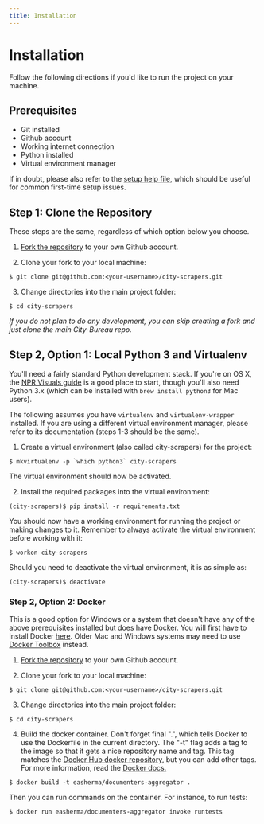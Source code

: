 ```yaml
---
title: Installation
---
```


<h1 class="hidden">Installation</h1>

Follow the following directions if you'd like to run the project on your
machine.

## Prerequisites

* Git installed
* Github account
* Working internet connection
* Python installed
* Virtual environment manager

If in doubt, please also refer to the [setup help file](https://github.com/City-Bureau/city-scrapers/blob/master/docs/setuphelp.md), which should be useful for common first-time setup issues.

## Step 1: Clone the Repository

These steps are the same, regardless of which option below you choose.

1. [Fork the repository](https://github.com/City-Bureau/city-scrapers/fork) to your own Github account.

2. Clone your fork to your local machine:
```
$ git clone git@github.com:<your-username>/city-scrapers.git
```

3. Change directories into the main project folder:
```
$ cd city-scrapers
```

*If you do not plan to do any development, you can skip creating a fork and
just clone the main City-Bureau repo.*

## Step 2, Option 1: Local Python 3 and Virtualenv

You'll need a fairly standard Python development stack. If you're on OS X, the [NPR Visuals guide](http://blog.apps.npr.org/2013/06/06/how-to-setup-a-developers-environment.html) is a good place to start, though you'll also need Python 3.x (which can be installed with `brew install python3` for Mac users).

The following assumes you have `virtualenv` and `virtualenv-wrapper` installed.
If you are using a different virtual environment manager, please refer to its
documentation (steps 1-3 should be the same).


1. Create a virtual environment (also called city-scrapers) for the project:
```
$ mkvirtualenv -p `which python3` city-scrapers
```
The virtual environment should now be activated.

2. Install the required packages into the virtual environment:
```
(city-scrapers)$ pip install -r requirements.txt
```

You should now have a working environment for running the project or making
changes to it. Remember to always activate the virtual environment before
working with it:

```
$ workon city-scrapers
```

Should you need to deactivate the virtual environment, it is as simple as:

```
(city-scrapers)$ deactivate
```


### Step 2, Option 2: Docker

This is a good option for Windows or a system that doesn't have any of the above prerequisites installed but does have Docker. You will first have to install Docker [here](https://docs.docker.com/install/). Older Mac and Windows systems may need to use [Docker Toolbox](https://docs.docker.com/toolbox/overview/) instead.

1. [Fork the repository](https://github.com/City-Bureau/city-scrapers/fork) to your own Github account.

2. Clone your fork to your local machine:
```
$ git clone git@github.com:<your-username>/city-scrapers.git
```

3. Change directories into the main project folder:
```
$ cd city-scrapers
```

4. Build the docker container. Don't forget final ".", which tells Docker to use the Dockerfile in the current directory. The "-t" flag adds a tag to the image so that it gets a nice repository name and tag. This tag matches the [Docker Hub docker repository](https://hub.docker.com/r/easherma/documenters-aggregator), but you can add other tags. For more information, read the [Docker docs.](https://docs.docker.com/)
```
$ docker build -t easherma/documenters-aggregator .
```

Then you can run commands on the container. For instance, to run tests:

```
$ docker run easherma/documenters-aggregator invoke runtests
```
